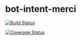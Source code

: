 # bot-intent-merci
[![Build Status](https://travis-ci.org/haris44/bot-intent-merci.svg?branch=master)](https://travis-ci.org/haris44/bot-intent-merci)

[![Coverage Status](https://coveralls.io/repos/github/haris44/bot-intent-merci/badge.svg?branch=master)](https://coveralls.io/github/haris44/bot-intent-merci?branch=master)
